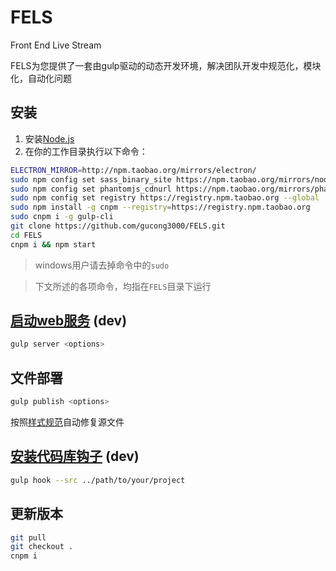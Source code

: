 FELS
======

Front End Live Stream

FELS为您提供了一套由gulp驱动的动态开发环境，解决团队开发中规范化，模块化，自动化问题

## 安装 ##

1.   安装[Node.js](http://nodejs.org/download/)
1.   在你的工作目录执行以下命令：

```bash
ELECTRON_MIRROR=http://npm.taobao.org/mirrors/electron/
sudo npm config set sass_binary_site https://npm.taobao.org/mirrors/node-sass --global
sudo npm config set phantomjs_cdnurl https://npm.taobao.org/mirrors/phantomjs --global
sudo npm config set registry https://registry.npm.taobao.org --global
sudo npm install -g cnpm --registry=https://registry.npm.taobao.org
sudo cnpm i -g gulp-cli
git clone https://github.com/gucong3000/FELS.git
cd FELS
cnpm i && npm start
```

> windows用户请去掉命令中的`sudo`

> 下文所述的各项命令，均指在`FELS`目录下运行

## [启动web服务](./docs/gulp_server.md) (dev)

```bash
gulp server <options>
```

## 文件部署

```bash
gulp publish <options>
```

按照[样式规范](./docs/style_standard.md)自动修复源文件

## [安装代码库钩子](./docs/gulp_hook.md) (dev)

```bash
gulp hook --src ../path/to/your/project
```

## 更新版本

```bash
git pull
git checkout .
cnpm i
```
